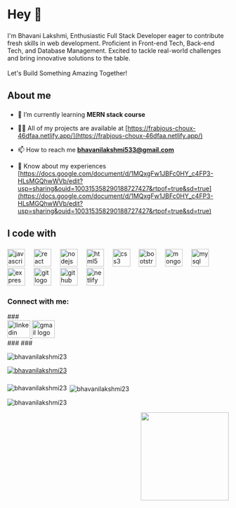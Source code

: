 
<h1 align="left">Hey 👋</h1>

###

<p align="left">I'm Bhavani Lakshmi, Enthusiastic Full Stack Developer eager to contribute fresh skills in web development. Proficient in Front-end Tech, Back-end Tech, and Database Management. Excited to tackle real-world challenges and bring innovative solutions to the table.<br><br>Let's Build Something Amazing Together!</p>

###

<h2 align="left">About me</h2>

###


- 🌱 I’m currently learning **MERN stack course**

- 👨‍💻 All of my projects are available at [https://frabjous-choux-46dfaa.netlify.app/](https://frabjous-choux-46dfaa.netlify.app/)

- 📫 How to reach me **bhavanilakshmi533@gmail.com**

- 📄 Know about my experiences [https://docs.google.com/document/d/1MQxgFw1JBFc0HY_c4FP3-HLsMGQhwWVb/edit?usp=sharing&ouid=100315358290188727427&rtpof=true&sd=true](https://docs.google.com/document/d/1MQxgFw1JBFc0HY_c4FP3-HLsMGQhwWVb/edit?usp=sharing&ouid=100315358290188727427&rtpof=true&sd=true)

###

<h2 align="left">I code with</h2>

###

<div align="left">
  <img src="https://cdn.jsdelivr.net/gh/devicons/devicon/icons/javascript/javascript-original.svg" height="40" alt="javascript logo"  />
  <img width="12" />
  <img src="https://cdn.jsdelivr.net/gh/devicons/devicon/icons/react/react-original.svg" height="40" alt="react logo"  />
  <img width="12" />
  <img src="https://cdn.jsdelivr.net/gh/devicons/devicon/icons/nodejs/nodejs-original.svg" height="40" alt="nodejs logo"  />
  <img width="12" />
  <img src="https://cdn.jsdelivr.net/gh/devicons/devicon/icons/html5/html5-original.svg" height="40" alt="html5 logo"  />
  <img width="12" />
  <img src="https://cdn.jsdelivr.net/gh/devicons/devicon/icons/css3/css3-original.svg" height="40" alt="css3 logo"  />
  <img width="12" />
  <img src="https://cdn.jsdelivr.net/gh/devicons/devicon/icons/bootstrap/bootstrap-original.svg" height="40" alt="bootstrap logo"  />
  <img width="12" />
  <img src="https://cdn.jsdelivr.net/gh/devicons/devicon/icons/mongodb/mongodb-original.svg" height="40" alt="mongodb logo"  />
  <img width="12" />
  <img src="https://cdn.jsdelivr.net/gh/devicons/devicon/icons/mysql/mysql-original.svg" height="40" alt="mysql logo"  />
  <img width="12" />
  <img src="https://cdn.jsdelivr.net/gh/devicons/devicon/icons/express/express-original.svg" height="40" alt="express logo"  />
  <img width="12" />
  <img src="https://cdn.jsdelivr.net/gh/devicons/devicon/icons/git/git-original.svg" height="40" alt="git logo"  />
  <img width="12" />
  <img src="https://cdn.jsdelivr.net/gh/devicons/devicon/icons/github/github-original.svg" height="40" alt="github logo"  />
  <img width="12" />
  <img src="https://skillicons.dev/icons?i=netlify" height="40" alt="netlify logo"  />
</div>

###
<h3 align="left">Connect with me:</h3>
###
<div align="left">
  <a href="https://www.linkedin.com/in/bhavanilakshmi" target="_blank">
    <img src="https://raw.githubusercontent.com/maurodesouza/profile-readme-generator/master/src/assets/icons/social/linkedin/default.svg" width="52" height="40" alt="linkedin logo"  />
  </a>
  <a href="bhavanilakshmi533@gmail.com" target="_blank">
    <img src="https://raw.githubusercontent.com/maurodesouza/profile-readme-generator/master/src/assets/icons/social/gmail/default.svg" width="52" height="40" alt="gmail logo"  />
  </a>
</div>
###
###
<p align="left"> <img src="https://komarev.com/ghpvc/?username=bhavanilakshmi23&label=Profile%20views&color=0e75b6&style=flat" alt="bhavanilakshmi23" /> </p>

<p align="left"> <a href="https://github.com/ryo-ma/github-profile-trophy"><img src="https://github-profile-trophy.vercel.app/?username=bhavanilakshmi23" alt="bhavanilakshmi23" /></a> </p>

###

<p><img align="left" src="https://github-readme-stats.vercel.app/api/top-langs?username=bhavanilakshmi23&show_icons=true&locale=en&layout=compact" alt="bhavanilakshmi23" /></p>

<p>&nbsp;<img align="center" src="https://github-readme-stats.vercel.app/api?username=bhavanilakshmi23&show_icons=true&locale=en" alt="bhavanilakshmi23" /></p>

<p><img align="center" src="https://github-readme-streak-stats.herokuapp.com/?user=bhavanilakshmi23&" alt="bhavanilakshmi23" /></p>

<div align="right">
  <img height="200" src="https://miro.medium.com/max/1400/1*qdAW1TjCN57h1lbuuzvchg.gif"  />
</div>

###
